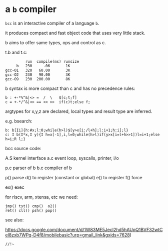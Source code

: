 a `b` compiler
==============

`bcc` is an interactive compiler of a language `b`.

it produces compact and fast object code that uses very little stack.

b aims to offer same types, ops and control as c.

t.b and t.c:

```
         run  compile(ms) runsize
     b   230     .06       1K
gcc-O1   320   60.00       3K
gcc-O2   230   90.00       3K
gcc-O9   230  200.00       8K
```

b syntax is more compact than c and has no precedence rules:

```
b : +-*%^&|<> =  /  \   $[c;t;f]
c = +-*/^&|<> == << >>  if(c)t;else f;
```

argtypes for x,y,z are declared, local types and result type are inferred.

e.g. bsearch:

```
b: b[Ii]{h:#x;l:0;while(h>l)$[y>x[i:/l+h];l:i+1;h:i];l}
c: I b(I*x,I y){I h=x[-1],i,l=0;while(h>l)if(y>x[i=l+h>>1])l=i+1;else h=i;R l;}
```

bcc source code:

A.S  kernel interface
a.c  event loop, syscalls, printer, i/o

p.c  parser of b
b.c  compiler of b
 
p()  parse
d()  to register (constant or global)
e()  to register
f()  force

ex() exec

for riscv, arm, xtensa, etc we need:

```
jmp() tst() cmp()  o2()
ret() cll() psh() pop()
```


see also:

https://docs.google.com/document/d/1W83ME5JecI2hd5hAUqQ1BVF32wtCel8zxb7WPq-D4f8/mobilebasic?urp=gmail_link&gxids=7628)

`//!~`
